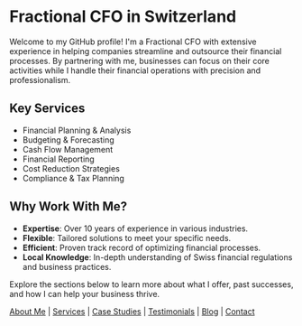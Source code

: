 # Fractional CFO in Switzerland

Welcome to my GitHub profile! I'm a Fractional CFO with extensive experience in helping companies streamline and outsource their financial processes. By partnering with me, businesses can focus on their core activities while I handle their financial operations with precision and professionalism.

## Key Services
- Financial Planning & Analysis
- Budgeting & Forecasting
- Cash Flow Management
- Financial Reporting
- Cost Reduction Strategies
- Compliance & Tax Planning

## Why Work With Me?
- **Expertise**: Over 10 years of experience in various industries.
- **Flexible**: Tailored solutions to meet your specific needs.
- **Efficient**: Proven track record of optimizing financial processes.
- **Local Knowledge**: In-depth understanding of Swiss financial regulations and business practices.

Explore the sections below to learn more about what I offer, past successes, and how I can help your business thrive.

[About Me]([AboutMe.md](https://github.com/Lk-Ch/Fractional-CFO-Switzerland/blob/main/AboutMe.md)) | [Services](Services.md) | [Case Studies](CaseStudies.md) | [Testimonials](Testimonials.md) | [Blog](Blog.md) | [Contact](Contact.md)
